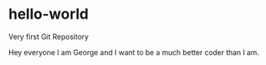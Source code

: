 # hello-world
Very first Git Repository

Hey everyone I am George and I want to be a much better coder than I am.
